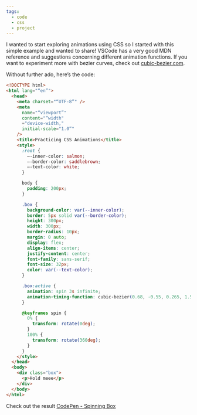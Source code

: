 ```yaml
---
tags:
  - code
  - css
  - project
---
```


I wanted to start exploring animations using CSS so I started with this simple example and wanted to share! VSCode has a very good MDN reference and suggestions concerning different animation functions. If you want to experiment more with bezier curves, check out [cubic-bezier.com](https://cubic-bezier.com/).

Without further ado, here’s the code:

```html
<!DOCTYPE html>
<html lang="“en”">
  <head>
    <meta charset="“UTF-8”" />
    <meta
      name="“viewport”"
      content="“width"
      ="device-width,"
      initial-scale="1.0”"
    />
    <title>Practicing CSS Animations</title>
    <style>
      :root {
        —-inner-color: salmon;
        —-border-color: saddlebrown;
        —-text-color: white;
      }

      body {
        padding: 200px;
      }

      .box {
        background-color: var(--inner-color);
        border: 5px solid var(--border-color);
        height: 300px;
        width: 300px;
        border-radius: 10px;
        margin: 0 auto;
        display: flex;
        align-items: center;
        justify-content: center;
        font-family: sans-serif;
        font-size: 32px;
        color: var(--text-color);
      }

      .box:active {
        animation: spin 3s infinite;
        animation-timing-function: cubic-bezier(0.68, -0.55, 0.265, 1.55);
      }

      @keyframes spin {
        0% {
          transform: rotate(0deg);
        }
        100% {
          transform: rotate(360deg);
        }
      }
    </style>
  </head>
  <body>
    <div class="box">
      <p>Hold meee</p>
    </div>
  </body>
</html>
```

Check out the result [CodePen - Spinning Box](https://codepen.io/macekovick/full/oNXypgv)
